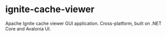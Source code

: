 # ignite-cache-viewer
Apache Ignite cache viewer GUI application. Cross-platform, built on .NET Core and Avalonia UI.
